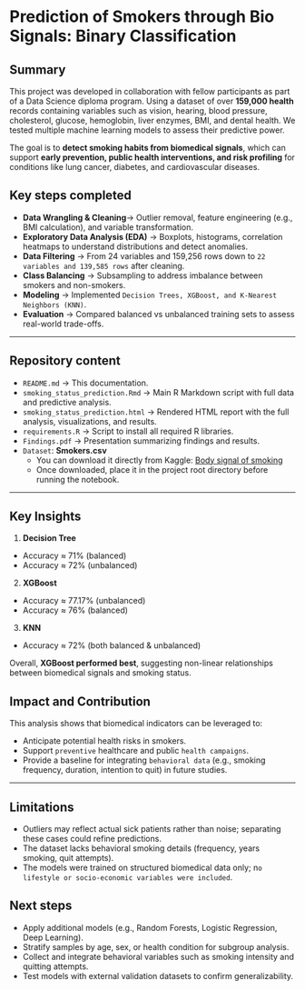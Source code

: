 # Prediction of Smokers through Bio Signals: Binary Classification

## Summary
This project was developed in collaboration with fellow participants as part of a Data Science diploma program.  Using a dataset of over **159,000 health** records containing variables such as vision, hearing, blood pressure, cholesterol, glucose, hemoglobin, liver enzymes, BMI, and dental health. We tested multiple machine learning models to assess their predictive power.

The goal is to **detect smoking habits from biomedical signals**, which can support **early prevention, public health interventions, and risk profiling** for conditions like lung cancer, diabetes, and cardiovascular diseases.


## Key steps completed
- **Data Wrangling & Cleaning**→ Outlier removal, feature engineering (e.g., BMI calculation), and variable transformation.
- **Exploratory Data Analysis (EDA)** → Boxplots, histograms, correlation heatmaps to understand distributions and detect anomalies.
- **Data Filtering** → From 24 variables and 159,256 rows down to ``22 variables and 139,585 rows`` after cleaning.
- **Class Balancing** → Subsampling to address imbalance between smokers and non-smokers.
- **Modeling** → Implemented ``Decision Trees, XGBoost, and K-Nearest Neighbors (KNN)``.
- **Evaluation** → Compared balanced vs unbalanced training sets to assess real-world trade-offs.


---

## Repository content

- `README.md` → This documentation.  
- `smoking_status_prediction.Rmd` → Main R Markdown script with full data and predictive analysis.
- `smoking_status_prediction.html` → Rendered HTML report with the full analysis, visualizations, and results.  
- `requirements.R` → Script to install all required R libraries.
- `Findings.pdf` → Presentation summarizing findings and results.
- ``Dataset``: **Smokers.csv**
  - You can download it directly from Kaggle: [Body signal of smoking](https://www.kaggle.com/datasets/kukuroo3/body-signal-of-smoking)  
  - Once downloaded, place it in the project root directory before running the notebook. 

---

## Key Insights
1. **Decision Tree**
- Accuracy ≈ 71% (balanced)
- Accuracy ≈ 72% (unbalanced)
2. **XGBoost**
- Accuracy ≈ 77.17% (unbalanced)
- Accuracy ≈ 76% (balanced)
3. **KNN**
- Accuracy ≈ 72% (both balanced & unbalanced)

Overall, **XGBoost performed best**, suggesting non-linear relationships between biomedical signals and smoking status.

## Impact and Contribution
This analysis shows that biomedical indicators can be leveraged to:
- Anticipate potential health risks in smokers.
- Support ``preventive`` healthcare and public ``health campaigns``.
- Provide a baseline for integrating ``behavioral data`` (e.g., smoking frequency, duration, intention to quit) in future studies.

---

## Limitations
- Outliers may reflect actual sick patients rather than noise; separating these cases could refine predictions.
- The dataset lacks behavioral smoking details (frequency, years smoking, quit attempts).
- The models were trained on structured biomedical data only; n``o lifestyle or socio-economic variables were included``.

## Next steps
- Apply additional models (e.g., Random Forests, Logistic Regression, Deep Learning).
- Stratify samples by age, sex, or health condition for subgroup analysis.
- Collect and integrate behavioral variables such as smoking intensity and quitting attempts.
- Test models with external validation datasets to confirm generalizability.
